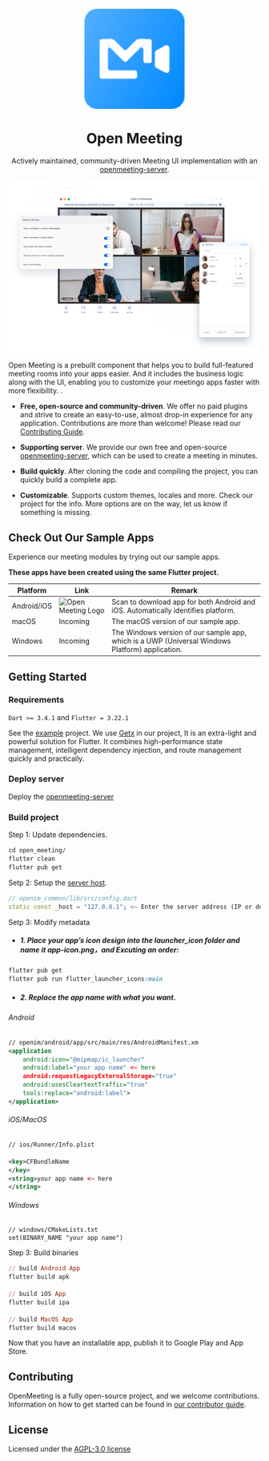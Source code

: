 <p align="center">
  <a href="https://openim.io">
    <img src="doc/logo.webp" width="200px" alt="Open Meeting Logo" />
  </a>
</p>

<h1 align="center">Open Meeting</h1>

<p align="center">
  Actively maintained, community-driven Meeting UI implementation with an <a href="https://github.com/openimsdk/openmeeting-server">openmeeting-server</a>.
</p>

<p align="center">
  <a href="https://www.openim.io/_next/image?url=%2Fimages%2Fmeeting_en.png&w=640&q=100">
    <img src="doc/meeting_p1.webp" alt="Open Meeting Logo" />
  </a>
</p>

Open Meeting is a prebuilt component that helps you to build full-featured meeting rooms into your apps easier. And it includes the business logic along with the UI, enabling you to customize your meetingo apps faster with more flexibility. .

* **Free, open-source and community-driven**. We offer no paid plugins and strive to create an easy-to-use, almost drop-in experience for any application. Contributions are more than welcome! Please read our [Contributing Guide](/CONTRIBUTING.md).

* **Supporting server**. We provide our own free and open-source [openmeeting-server](https://github.com/openimsdk/openmeeting-server), which can be used to create a meeting in minutes.

* **Build quickly**. After cloning the code and compiling the project, you can quickly build a complete app.

* **Customizable**. Supports custom themes, locales and more. Check our project for the info. More options are on the way, let us know if something is missing.
  
## Check Out Our Sample Apps

Experience our meeting modules by trying out our sample apps.

**These apps have been created using the same Flutter project.**

| Platform | Link | Remark |
|---------|---------|---------|
| Android/iOS | <img src="https://www.pgyer.com/app/qrcode/OpenMeeting" width="140px" alt="Open Meeting Logo" /> | Scan to download app for both Android and iOS. Automatically identifies platform. |
| macOS | Incoming | The macOS version of our sample app.  |
| Windows | Incoming | The Windows version of our sample app, which is a UWP (Universal Windows Platform) application. |

## Getting Started

### Requirements

`Dart >= 3.4.1` and `Flutter = 3.22.1`

See the [example]() project. We use [Getx](https://github.com/jonataslaw/getx) in our project, It is an extra-light and powerful solution for Flutter. It combines high-performance state management, intelligent dependency injection, and route management quickly and practically.

### Deploy server

Deploy the [openmeeting-server](https://github.com/openimsdk/openmeeting-server)

### Build project

Step 1: Update dependencies. 

```ruby
cd open_meeting/
flutter clean
flutter pub get
```

Setp 2: Setup the [server host](/openim_common/lib/src/config.dart).

```dart
// openim_common/lib/src/config.dart
static const _host = "127.0.0.1"; <~ Enter the server address (IP or domain name)
```

Setp 3: Modify metadata

- ##### 1. Place your app’s icon design into the launcher_icon folder and name it app-icon.png，and Excuting an order:

```ruby
flutter pub get
flutter pub run flutter_launcher_icons:main
```

- ##### 2. Replace the app name with what you want.

 ###### Android

```xml
// openim/android/app/src/main/res/AndroidManifest.xm
<application
    android:icon="@mipmap/ic_launcher"
    android:label="your app name" <~ here
    android:requestLegacyExternalStorage="true"
    android:usesCleartextTraffic="true"
    tools:replace="android:label">
</application>
```
  
 ###### iOS/MacOS
  
```xml
// ios/Runner/Info.plist

<key>CFBundleName
</key>
<string>your app name <~ here
</string> 
```

###### Windows
```
// windows/CMakeLists.txt
set(BINARY_NAME "your app name")

```

Step 3: Build binaries

```ruby
// build Android App
flutter build apk

// build iOS App
flutter build ipa

// build MacOS App
flutter build macos
```
Now that you have an installable app, publish it to Google Play and App Store.

## Contributing

OpenMeeting is a fully open-source project, and we welcome contributions. Information on how to get started can be found in [our contributor guide](/CONTRIBUTING.md).

## License

Licensed under the [AGPL-3.0 license](/LICENSE)
